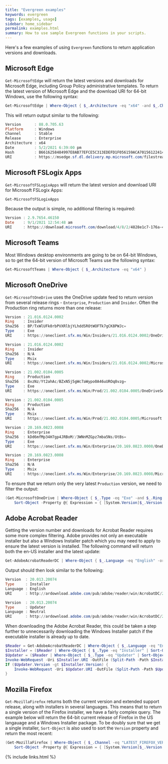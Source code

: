 ```yaml
---
title: "Evergreen examples"
keywords: evergreen
tags: [examples, usage]
sidebar: home_sidebar
permalink: examples.html
summary: How to use sample Evergreen functions in your scripts.
---
```


Here's a few examples of using `Evergreen` functions to return application versions and downloads.

## Microsoft Edge

`Get-MicrosoftEdge` will return the latest versions and downloads for Microsoft Edge, including Group Policy administrative templates. To return the latest version of Microsoft Edge and the download URI for 64-bit Windows, use the following syntax:

```powershell
Get-MicrosoftEdge | Where-Object { $_.Architecture -eq "x64" -and $_.Channel -eq "Stable" }
```

This will return output similar to the following:

```powershell
Version      : 88.0.705.63
Platform     : Windows
Channel      : Stable
Release      : Enterprise
Architecture : x64
Date         : 5/2/2021 6:39:00 pm
Hash         : B6616258484997E8AB77EFCE5C313EDEFD1F056159ACA70156122414C0BD2E60
URI          : https://msedge.sf.dl.delivery.mp.microsoft.com/filestreamingservice/files/e2d06b69-9e44-45e1-bdf5-b3b827fe06b2/MicrosoftEdgeEnterpriseX64.msi
```

## Microsoft FSLogix Apps

`Get-MicrosoftFSLogixApps` will return the latest version and download URI for Microsoft FSLogix Apps:

```powershell
Get-MicrosoftFSLogixApps
```

Because the output is simple, no additional filtering is required:

```powershell
Version : 2.9.7654.46150
Date    : 9/1/2021 12:54:48 am
URI     : https://download.microsoft.com/download/4/8/2/4828e1c7-176a-45bf-bc6b-cce0f54ce04c/FSLogix_Apps_2.9.7654.46150.zip
```

## Microsoft Teams

Most Windows desktop environments are going to be on 64-bit Windows, so to get the 64-bit version of Microsoft Teams use the following syntax:

```powershell
Get-MicrosoftTeams | Where-Object { $_.Architecture -eq "x64" }
```

## Microsoft OneDrive

`Get-MicrosoftOneDrive` uses the OneDrive update feed to return version from several release rings - `Enterprise`, `Production` and `Insider`. Often the Production ring returns more than one release:

```powershell
Version : 21.016.0124.0002
Ring    : Insider
Sha256  : BP/TxWlUFk0rbPVXRlbjYLhddSROtWOFTk7gCK8PWJc=
Type    : Exe
URI     : https://oneclient.sfx.ms/Win/Insiders/21.016.0124.0002/OneDriveSetup.exe

Version : 21.016.0124.0002
Ring    : Insider
Sha256  : N/A
Type    : Msix
URI     : https://oneclient.sfx.ms/Win/Insiders/21.016.0124.0002/Microsoft.OneDriveSyncClient_8wekyb3d8bbwe.msix

Version : 21.002.0104.0005
Ring    : Production
Sha256  : 8xzNz/Yt2ahAc/BZxN5j5gWc7aWypo0A46uUROq8vzg=
Type    : Exe
URI     : https://oneclient.sfx.ms/Win/Prod/21.002.0104.0005/OneDriveSetup.exe

Version : 21.002.0104.0005
Ring    : Production
Sha256  : N/A
Type    : Msix
URI     : https://oneclient.sfx.ms/Win/Prod/21.002.0104.0005/Microsoft.OneDriveSyncClient_8wekyb3d8bbwe.msix

Version : 20.169.0823.0008
Ring    : Enterprise
Sha256  : kDd6mfMp34H7gp4JRBoM//3WNnMZGpz7mba5Ns/OtBs=
Type    : Exe
URI     : https://oneclient.sfx.ms/Win/Enterprise/20.169.0823.0008/OneDriveSetup.exe

Version : 20.169.0823.0008
Ring    : Enterprise
Sha256  : N/A
Type    : Msix
URI     : https://oneclient.sfx.ms/Win/Enterprise/20.169.0823.0008/Microsoft.OneDriveSyncClient_8wekyb3d8bbwe.msix
```

To ensure that we return only the very latest `Production` version, we need to filter the output:

```powershell
(Get-MicrosoftOneDrive | Where-Object { $_.Type -eq "Exe" -and $_.Ring -eq "Production" }) | `
    Sort-Object -Property @{ Expression = { [System.Version]$_.Version }; Descending = $true } | Select-Object -First 1
```

## Adobe Acrobat Reader

Getting the version number and downloads for Acrobat Reader requires some more complex filtering. Adobe provides not only an executable installer but also a Windows Installer patch which you may need to apply to ensure the latest version is installed. The following command will return both the en-US installer and the latest update:

```powershell
Get-AdobeAcrobatReaderDC | Where-Object { $_.Language -eq "English" -or $_.Language -eq "Neutral" }
```

Output should then look similar to the following:

```powershell
Version  : 20.013.20074
Type     : Installer
Language : English
URI      : http://ardownload.adobe.com/pub/adobe/reader/win/AcrobatDC/2001320074/AcroRdrDC2001320074_en_US.exe

Version  : 20.013.20074
Type     : Updater
Language : Neutral
URI      : http://ardownload.adobe.com/pub/adobe/reader/win/AcrobatDC/2001320074/AcroRdrDCUpd2001320074.msp
```

When downloading the Adobe Acrobat Reader, this could be taken a step further to unnecessarily downloading the Windows Installer patch if the executable installer is already up to date.

```powershell
$Reader = Get-AdobeAcrobatReaderDC | Where-Object { $_.Language -eq "English" -or $_.Language -eq "Neutral" }
$Installer = ($Reader | Where-Object { $_.Type -eq "Installer" | Sort-Object -Property "Version" -Descending })[-1]
$Updater = ($Reader | Where-Object { $_.Type -eq "Updater" | Sort-Object -Property "Version" -Descending })[-1]
Invoke-WebRequest -Uri $Installer.URI -OutFile (Split-Path -Path $Installer.URI -Leaf) -UseBasicParsing
If ($Updater.Version -gt $Installer.Version) {
    Invoke-WebRequest -Uri $Updater.URI -OutFile (Split-Path -Path $Updater.URI -Leaf) -UseBasicParsing
}
```

## Mozilla Firefox

`Get-MozillaFirefox` returns both the current version and extended support release, along with installers in several languages. This means that to return a single version of the Firefox installer, we have a fairly complex query. The example below will return the 64-bit current release of Firefox in the US langauage and a Windows Installer package. To be doubly sure that we get a single installer, `Sort-Object` is also used to sort the `Version` property and return the most recent:

```powershell
(Get-MozillaFirefox | Where-Object { $_.Channel -eq "LATEST_FIREFOX_VERSION" -and $_.Architecture -eq "x64" -and $_.type -eq "msi" -and $_.Language -eq "en-US" }) | `
    Sort-Object -Property @{ Expression = { [System.Version]$_.Version }; Descending = $true } | Select-Object -First 1
```

{% include links.html %}
